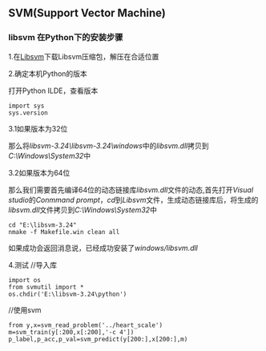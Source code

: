 ## SVM(Support Vector Machine)


### libsvm 在Python下的安装步骤
1.在[Libsvm](https://www.csie.ntu.edu.tw/~cjlin/libsvm/)下载Libsvm压缩包，解压在合适位置

2.确定本机Python的版本

打开Python ILDE，查看版本

    import sys
    sys.version

3.1如果版本为32位

那么将*libsvm-3.24\libsvm-3.24\windows*中的*libsvm.dll*拷贝到*C:\Windows\System32*中

3.2如果版本为64位

那么我们需要首先编译64位的动态链接库*libsvm.dll*文件的动态,首先打开*Visual studio*的*Conmmand prompt*，*cd*到*Libsvm*文件，生成动态链接库后，将生成的*libsvm.dll*文件拷贝到*C:\Windows\System32*中

    cd "E:\libsvm-3.24"
    nmake -f Makefile.win clean all

如果成功会返回消息说，已经成功安装了*windows/libsvm.dll*

4.测试
//导入库

    import os
    from svmutil import *
    os.chdir('E:\libsvm-3.24\python')

//使用svm

    from y,x=svm_read_problem('../heart_scale')
    m=svm_train(y[:200,x[:200],'-c 4'])
    p_label,p_acc,p_val=svm_predict(y[200:],x[200:],m) 


